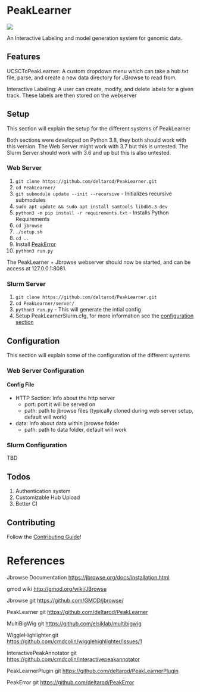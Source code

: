 # PeakLearner
![](https://travis-ci.com/deltarod/PeakLearner.svg?branch=master)

An Interactive Labeling and model generation system for genomic data.

## Features

UCSCToPeakLearner: A custom dropdown menu which can take a hub.txt file, parse, and create a new data directory for JBrowse to read from.

Interactive Labeling: A user can create, modify, and delete labels for a given track. These labels are then stored on the webserver

## Setup
This section will explain the setup for the different systems of PeakLearner

Both sections were developed on Python 3.8, they both should work with this version.
The Web Server might work with 3.7 but this is untested.
The Slurm Server should work with 3.6 and up but this is also untested. 

### Web Server
1. `git clone https://github.com/deltarod/PeakLearner.git`
2. `cd PeakLearner/`
3. `git submodule update --init --recursive` - Initializes recursive submodules
4. `sudo apt update && sudo apt install samtools libdb5.3-dev`
5. `python3 -m pip install -r requirements.txt` - Installs Python Requirements
6. `cd jbrowse`
7. `./setup.sh`
8. `cd ..`
9. Install [PeakError](https://github.com/deltarod/PeakError/)
10. `python3 run.py`

The PeakLearner + Jbrowse webserver should now be started, and can be access at 127.0.0.1:8081.

### Slurm Server
1. `git clone https://github.com/deltarod/PeakLearner.git`
2. `cd PeakLearner/server/`
3. `python3 run.py` - This will generate the intial config
4. Setup PeakLearnerSlurm.cfg, for more information see the [configuration section](#configuration)


## Configuration
This section will explain some of the configuration of the different systems

### Web Server Configuration

#### Config File
- HTTP Section: Info about the http server
    - port: port it will be served on
    - path: path to jbrowse files (typically cloned during web server setup, default will work)
- data: Info about data within jbrowse folder
    - path: path to data folder, default will work


### Slurm Configuration
TBD

## Todos
1. Authentication system
2. Customizable Hub Upload
3. Better CI

## Contributing
Follow the [Contributing Guide](CONTRIBUTING.md)!


# References

Jbrowse Documentation               https://jbrowse.org/docs/installation.html

gmod wiki                           http://gmod.org/wiki/JBrowse

Jbrowse git                         https://github.com/GMOD/jbrowse/

PeakLearner git                     https://github.com/deltarod/PeakLearner

MultiBigWig git                     https://github.com/elsiklab/multibigwig

WiggleHighlighter git               https://github.com/cmdcolin/wigglehighlighter/issues/1

InteractivePeakAnnotator git        https://github.com/cmdcolin/interactivepeakannotator

PeakLearnerPlugin git               https://github.com/deltarod/PeakLearnerPlugin

PeakError git                       https://github.com/deltarod/PeakError
